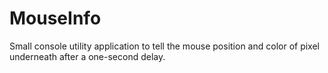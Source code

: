 # MouseInfo
Small console utility application to tell the mouse position and color of pixel underneath after a one-second delay.
